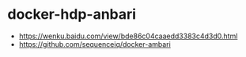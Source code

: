 # docker-hdp-anbari
 - https://wenku.baidu.com/view/bde86c04caaedd3383c4d3d0.html
 - https://github.com/sequenceiq/docker-ambari
